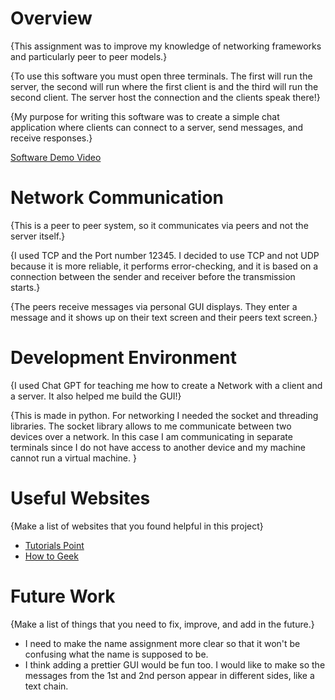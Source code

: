 # Overview

{This assignment was to improve my knowledge of networking frameworks and particularly peer to peer models.}

{To use this software you must open three terminals. The first will run the server, the second will run where the first client is and the third will run the second client. The server host the connection and the clients speak there!}

{My purpose for writing this software was to create a simple chat application where clients can connect to a server, send messages, and receive responses.}

[Software Demo Video](http://youtube.link.goes.here)

# Network Communication

{This is a peer to peer system, so it communicates via peers and not the server itself.}

{I used TCP and the Port number 12345. I decided to use TCP and not UDP because it is more reliable, it performs error-checking, and it is based on a connection between the sender and receiver before the transmission starts.}

{The peers receive messages via personal GUI displays. They enter a message and it shows up on their text screen and their peers text screen.}

# Development Environment

{I used Chat GPT for teaching me how to create a Network with a client and a server. It also helped me build the GUI!}

{This is made in python. For networking I needed the socket and threading libraries. The socket library allows to me communicate between two devices over a network. In this case I am communicating in separate terminals since I do not have access to another device and my machine cannot run a virtual machine. }

# Useful Websites

{Make a list of websites that you found helpful in this project}
* [Tutorials Point](https://www.tutorialspoint.com/Peer-to-Peer-Computing)
* [How to Geek](https://www.howtogeek.com/190014/htg-explains-what-is-the-difference-between-tcp-and-udp/)

# Future Work

{Make a list of things that you need to fix, improve, and add in the future.}
* I need to make the name assignment more clear so that it won't be confusing what the name is supposed to be.
* I think adding a prettier GUI would be fun too. I would like to make so the messages from the 1st and 2nd person appear in different sides, like a text chain.